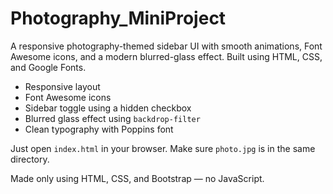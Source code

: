 # Photography_MiniProject
A responsive photography-themed sidebar UI with smooth animations, Font Awesome icons, and a modern blurred-glass effect. Built using HTML, CSS, and Google Fonts.

- Responsive layout
- Font Awesome icons
- Sidebar toggle using a hidden checkbox
- Blurred glass effect using `backdrop-filter`
- Clean typography with Poppins font


Just open `index.html` in your browser. Make sure `photo.jpg` is in the same directory.


Made only using HTML, CSS, and Bootstrap — no JavaScript.
